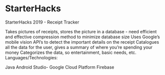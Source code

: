 # StarterHacks
StarterHacks 2019 - Receipt Tracker

Takes pictures of receipts, stores the picture in a database - need efficient and effective compression method to minimize database size
Uses Google’s mobile vision API’s to detect the important details on the receipt
Catalogues all the data for the user, gives a summary of where you’re spending your money
Categorizes the data, so entertainment, basic needs, etc.
Languages/Technologies:

Java
Android Studio-
Google Cloud Platform
Firebase